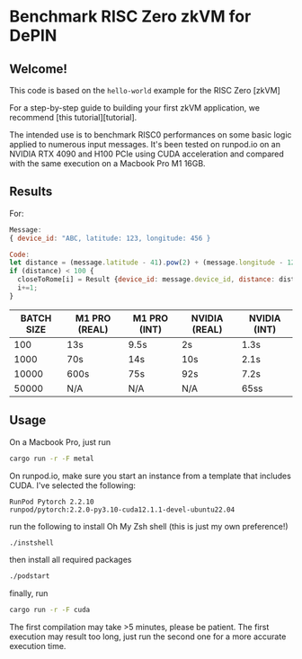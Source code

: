# Benchmark RISC Zero zkVM for DePIN

## Welcome!
This code is based on the `hello-world` example for the RISC Zero [zkVM]

For a step-by-step guide to building your first zkVM application, we recommend
[this tutorial][tutorial].

The intended use is to benchmark RISC0 performances on some basic logic applied to numerous input messages. It's been tested on runpod.io on an NVIDIA RTX 4090 and H100 PCIe using CUDA acceleration and compared with the same execution on a Macbook Pro M1 16GB. 

## Results
For:
```js
Message:
{ device_id: "ABC, latitude: 123, longitude: 456 }

Code:
let distance = (message.latitude - 41).pow(2) + (message.longitude - 12).pow(2);
if (distance) < 100 {
  closeToRome[i] = Result {device_id: message.device_id, distance: distance };
  i+=1;
}
```

| BATCH SIZE | M1 PRO (REAL)| M1 PRO (INT) | NVIDIA (REAL) | NVIDIA (INT) |
|------------|-------------|-------------|---------------|--------------|
| 100        | 13s         | 9.5s        | 2s            | 1.3s         |
| 1000       | 70s         | 14s         | 10s           | 2.1s         |
| 10000      | 600s        | 75s         | 92s           | 7.2s         |
| 50000      | N/A         | N/A         | N/A           | 65ss         |



## Usage
On a Macbook Pro, just run 
```sh
cargo run -r -F metal
```

On runpod.io, make sure you start an instance from a template that includes CUDA.
I've selected the following:
```text
RunPod Pytorch 2.2.10
runpod/pytorch:2.2.0-py3.10-cuda12.1.1-devel-ubuntu22.04
```


run the following to install Oh My Zsh shell (this is just my own preference!)
```sh
./instshell
```
then install all required packages

```sh
./podstart
```

finally, run
```sh
cargo run -r -F cuda
```

The first compilation may take >5 minutes, please be patient.
The first execution may result too long, just run the second one for a more accurate execution time.



